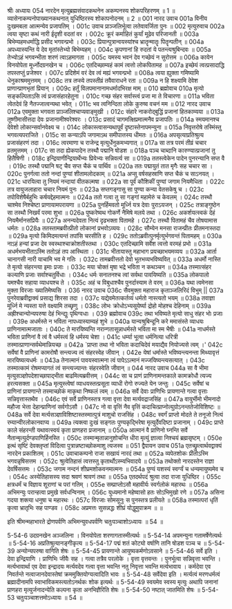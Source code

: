 श्रीः
अध्यायः 054
नारदेन मृत्युब्रह्मसंवादकथनेन अकम्पनस्य शोकपरिहरणम् ॥ 1 ॥ व्यासेनाकम्पनोपाख्यानकथनात् युधिष्ठिरस्य शोकापनोदनम् ॥ 2 ॥
001	नारद उवाच 
001a	विनीय दुःखमबला आत्मन्येव प्रजापतिम् ।
001c	उवाच प्राञ्जलिर्भूत्वा लतेवावर्जिता पुनः ॥
002	मृत्युरुवाच 
002a	त्वया सृष्टा कथं नारी ईदृशी वदतां वर ।
002c	क्रूरं कर्माहितं कुर्यां मूढेव परिजानती ॥
003a	बिभेम्यहमधर्माद्धि प्रसीद भगवन्प्रभो ।
003c	प्रियान्पुत्रान्वयस्यांश्च भ्रातॄन्मातॄः पितॄन्पतीन् ॥
004a	अपध्यास्यन्ति ये देव मृतांस्तेभ्यो बिभेम्यहम् ।
004c	कृपणानां हि रुदतां ये पतन्त्यश्रुबिन्दवः ॥
005a	तेभ्योऽहं भगवन्भीता शरणं त्वाऽहमागता ।
005c	यमस्य भवनं देव गच्छेयं न सुरोत्तम ॥
006a	कायेन विनयोपेता मूर्ध्नोदग्रनखेन च ।
006c	एतदिच्छाम्यहं कामं त्वत्तो लोकपितामह ॥
007a	इच्छेयं त्वत्प्रसादाद्धि तपस्तप्तुं प्रजेश्वर ।
007c	प्रदिशेमं वरं देव त्वं मह्यं भगवन्प्रभो ॥
008a	त्वया ह्युक्ता गमिष्यामि धेनुकाश्रममुत्तमम् ।
008c	तत्र तप्स्ये तपस्तीव्रं तवैवाराधने रता ॥
009a	न हि शक्ष्यामि देवेश प्राणान्प्राणभृतां प्रियान् ।
009c	हर्तुं विलपमानानामधर्मादभिरक्ष माम् ॥
010	ब्रह्मोवाच 
010a	मृत्यो सङ्कल्पिताऽसि त्वं प्रजासंहारहेतुना ।
010c	गच्छ संहर सर्वास्त्वं प्रजा मा ते विचारणा ॥
011a	भविता त्वेतदेवं हि नैतज्जात्वन्यथा भवेत् ।
011c	भव त्वनिन्दिता लोके कुरुष्व वचनं मम ॥
012	नारद उवाच 
012a	एवमुक्ता भगवता प्राञ्जलिश्चाप्यवाङ्मुखी ।
012c	संहारे नाकरोद्बुद्धिं प्रजानां हितकाम्यया ॥
013a	तूष्णीमासीत्तदा देवः प्रजानामीश्वरेश्वरः ।
013c	प्रसादं चागमत्क्षिप्रमात्मनैव प्रजापतिः ॥
014a	स्मयमानश्च देवेशो लोकान्सर्वानवेक्ष्य च ।
014c	लोकास्त्वासन्यथापूर्वं दृष्टास्तेनापमन्युना ॥
015a	निवृत्तरोषे तस्मिंस्तु भगवत्यपराजिते ।
015c	सा कन्याऽपि जगामाऽथ समीपात्तस्य धीमतः ॥
016a	अपसृत्याप्रतिश्रुत्य प्रजासंहरणं तदा ।
016c	त्वरमाणा च राजेन्द्र मृत्युर्धेनुकमभ्यगात् ॥
017a	सा तत्र परमं तीव्रं चचार व्रतमुत्तमम् ।
017c	सा तदा ह्येकपादेन तस्थौ पद्मानि षोडश ॥
018a	पञ्च चाब्दानि कारुण्यात्प्रजानां तु हितैषिणी ।
018c	इन्द्रियाणीन्द्रियार्थेभ्यः प्रियेभ्यः सन्निवर्त्य सा ॥
019a	ततस्त्वेकेन पादेन पुनरन्यानि सप्त वै ।
019c	तस्थौ पद्मानि षट् चैव सप्त चैकं च पार्थिव ॥
020a	ततः पद्मायुतं तात मृगैः सह चचार सा ।
020c	पुनर्गत्वा ततो नन्दां पुण्यां शीतामलोदकाम् ॥
021a	अप्सु वर्षसहस्राणि सप्त चैकं च साऽनयत् ।
021c	धारयित्वा तु नियमं नन्दायां वीतकल्मषा ॥
022a	सा पूर्वं कौशिकीं पुण्यां जगाम नियमैधिता ।
022c	तत्र वायुजलाहारा चचार नियमं पुनः ॥
023a	सप्तगङ्गासु सा पुण्या कन्या वेतसकेषु च ।
023c	तपोविशेषैर्बहुभिः कर्षयद्देहमात्मनः ॥
024a	ततो गत्वा तु सा गङ्गां महामेरुं च केवलम् ।
024c	तस्थौ चाश्मेव निश्चेष्टा प्राणायामपरायणा ॥
025a	पुनर्हिमवतो मूर्ध्नि यत्र देवाः पुराऽयजन् ।
025c	तत्राङ्गुष्ठेन सा तस्थौ निखर्वं परमा शुभा ॥
026a	पुष्करेष्वथ गोकर्णे नैमिषे मलये तथा ।
026c	अकर्शयत्स्वकं देहं नियमैर्मानसप्रियैः ॥
027a	अनन्यदेवता नित्यं दृढभक्ता पितामहे ।
027c	तस्थौ पितामहं चैव तोषयामास धर्मतः ॥
028a	ततस्तामब्रवीत्प्रीतो लोकानां प्रभवोऽव्ययः ।
028c	सौम्येन मनसा राजन्प्रीतः प्रीतमनास्तदा ॥
029a	मृत्यो किमिदमत्यन्तं तपांसि चरसीति ह ।
029c	ततोऽब्रवीत्पुनर्मृत्युर्भगवन्तं पितामहम् ॥
030a	नाऽहं हन्यां प्रजा देव स्वस्थाश्चाक्रोशतीस्तथा ।
030c	एतदिच्छामि सर्वेश त्वत्तो वरमहं प्रभो ॥
031a	अधर्मभयभीताऽस्मि ततोऽहं तप आस्थिता ।
031c	भीतायास्तु महाभाग प्रयच्छाभयमव्यय ॥
032a	आर्ता चानागसी नारी याचामि भव मे गतिः ।
032c	तामब्रवीत्ततो देवो भूतभव्यभविष्यवित् ॥
033a	अधर्मो नास्ति ते मृत्यो संहरन्त्या इमाः प्रजाः ।
033c	मया चोक्तं मृषा भद्रे भविता न कथञ्चन ॥
034a	तस्मात्संहर कल्याणि प्रजाः सर्वाश्चतुर्विधाः ।
034c	धर्मः सनातनश्च त्वां सर्वथा पावयिष्यति ॥
035a	लोकपालो यमश्चैव सहाया व्याधयश्च ते ।
035c	अहं च विबुधाश्चैव पुनर्दास्याम ते वरम् ॥
036a	यथा त्वमेनसा मुक्ता विरजाः ख्यातिमेष्यसि ।
036	नारद उवाच 
036c	सैवमुक्ता महाराज कृताञ्जलिरिदं विभुम् ||
037a	पुनरेवाब्रवीद्वाक्यं प्रसाद्य शिरसा तदा ।
037c	यद्येवमेतत्कर्तव्यं धर्मतो नास्त्यतो भयम् ॥
038a	तवाज्ञा मूर्ध्नि मे न्यस्ता यत्ते वक्ष्यामि तच्छृणु ।
038c	लोभः क्रोधोऽभ्यसूयेर्ष्या द्रोहो मोहश्च देहिनाम् ॥
039a	अह्रीश्चान्योन्यपरुषा देहं भिन्द्युः पृथिग्वधाः ।
039	ब्रह्मोवाच 
039c	तथा भविष्यते मृत्यो साधु संहर भोः प्रजाः ।
039e	अधर्मस्ते न भविता नापध्यास्याम्यहं शुभे ॥
040a	यान्यश्रुबिन्दूनि करे ममासंस्ते व्याधयः प्राणिनामात्मजाताः ।
040c	ते मारयिष्यन्ति नरान्गतासून्नाधर्मस्ते भविता मा स्म भैषीः ॥
041a	नाधर्मस्ते भविता प्राणिनां वै त्वं वै धर्मस्त्वं हि धर्मस्य चेशा ।
041c	धर्म्या भूत्वा धर्मनित्या धरित्री तस्मात्प्राणान्सर्वथेमान्नियच्छ ॥
042a	`प्राप्ता तथा नो भविता कदाचिदेवं मयाद्यैव नियोज्यसे त्वम् ।'
042c	सर्वेषां वै प्राणिनां कामरोषौ सन्त्यज्य त्वं संहरस्वेह जीवान् ।
042e	येषां धर्मास्ते भविष्यन्त्यनन्ता मिथ्यावृत्तं मारयिष्यत्यधर्मः ॥
043a	तेनात्मानं पावयस्वात्मना त्वं पापेऽऽत्मानं मज्जयिष्यन्त्यसत्यात् ।
043c	तस्मात्कामं रोषमप्यागतं त्वं सन्त्यज्यान्तः संहरस्वेति जीवान् ॥
044	नारद उवाच 
044a	सा वै भीमा मृत्युसञ्ज्ञोपदेशाच्छापाद्भीता बाढमित्यब्रवीत्तम् ।
044c	सा च प्राणं प्राणिनामन्तकाले कामक्रोधौ त्यज्य हरत्यसक्ता ॥
045a	मृत्युस्त्वेषां व्याधयस्तत्प्रसूता व्याधी रोगो रुज्यते येन जन्तुः ।
045c	सर्वेषां च प्राणिनां प्रायणान्ते तस्माच्छोकं माकृथा निष्फलं त्वम् ॥
046a	सर्वे देवाः प्राणिभिः प्रायणान्ते गत्वा वृत्ताः सन्निवृत्तास्तथैव ।
046c	एवं सर्वे प्राणिनस्तत्र गत्वा वृत्ता देवा मर्त्यवद्राजसिंह ॥
047a	वायुर्भीमो भीमनादो महौजा भेत्ता देहान्प्राणिनां सर्वगोऽसौ ।
047c	नो वा वृत्तिं नैव वृत्तिं कदाचित्प्राप्नोत्युग्रोऽनन्ततेजोविशिष्टः ॥
048a	सर्वे देवा मर्त्यसञ्ज्ञाविशिष्टास्तस्मात्पुत्रं माशुचो राजसिंह ।
048c	स्वर्गं प्राप्तो मोदते ते तनूजो नित्यं रम्यान्वीरलोकानवाप्य ॥
049a	त्यक्त्वा दुःखं सङ्गतः पुण्यकृद्भिरेषा मृत्युर्देवदिष्टा प्रजानाम् ।
049c	प्राप्ते काले संहरन्ती यथावत्स्वयं कृता प्राणहरा प्रजानाम् ॥
050a	आत्मानं वै प्राणिनो घ्नन्ति सर्वे नैतान्मृत्युर्दण्डपाणिर्हिनस्ति ।
050c	तस्मान्मृतान्नानुशोचन्ति धीरा मृत्युं ज्ञात्वा निश्चयं ब्रह्मसृष्टम् ।
050e	इत्थं सृष्टिं देवक्लृप्तां विदित्वा पुत्रान्नष्टाच्छोकमाशु त्यजस्व ॥
051	द्वैपायन उवाच 
051a	एतच्छ्रुत्वार्थवद्वाक्यं नारदेन प्रकाशितम् ।
051c	उवाचाकम्पनो राजा सखायं नारदं तथा ॥
052a	व्यपेतशोकः प्रीतोऽस्मि भगवन्नृषिसत्तम ।
052c	श्रुत्वेतिहासं त्वत्तस्तु कृतार्थोऽस्म्यभिवादये ॥
053a	तथोक्तो नारदस्तेन राज्ञा देवर्षिसत्तमः ।
053c	जगाम नन्दनं शीघ्रमशोकवनमात्मनः ॥
054a	पुण्यं यशस्यं स्वर्ग्यं च धन्यमायुष्यमेव च ।
054c	अस्येतिहासस्य सदा श्रवणं श्रावणं तथा ॥
055a	एतदर्थपदं श्रुत्वा तदा राजा युधिष्ठिर ।
055c	क्षत्रधर्मं च विज्ञाय शूराणां च परां गतिम् ।
055e	सम्प्राप्तोऽसौ महावीर्यः स्वर्गलोकं महारथः ॥
056a	अभिमन्युः परान्हत्वा प्रमुखे सर्वधन्विनाम् ।
056c	युध्यमानो महेष्वासो हतः सोऽभिमुखो रणे ॥
057a	असिना गदया शक्त्या धनुषा च महारथः ।
057c	विरजाः सोमसूनुः स पुनस्तत्र प्रलीयते ॥
058a	तस्मात्परां धृतिं कृत्वा भ्रातृभिः सह पाण्डव ।
058c	अप्रमत्तः सुसन्नद्धः शीघ्रं योद्धुमुपाक्रम ॥ ॥

इति श्रीमन्महाभारते द्रोणपर्वणि अभिमन्युवधपर्वणि चतुःपञ्चाशोऽध्यायः ॥ 54 ॥

5-54-6 उदग्रनखेन अञ्जलिना । विनयोपेता शरणागतास्मीत्यर्थः ॥ 5-54-14 अपमन्युना गतामर्षेणेत्यर्थः ॥ 5-54-16 अप्रतिश्रुत्यानङ्गीकृत्य ॥ 5-54-17 पद्मं शतं कोट्यो वर्षाणि तानि षोडश पञ्च च ॥ 5-54-39 अन्योन्यपरुषा वागिति शेषः ॥ 5-54-45 प्रायणान्ते आयुष्यकर्मणोऽवसाने ॥ 5-54-46 सर्वे इति । देवा इन्द्रियाणि । प्राणिभिः जीवैः सह । गत्वा तत्रैव परलोके । वृत्ता वृत्तवन्तः । पुनर्भूत्वा सन्निवृत्ता भवन्ति । मर्त्यभावार्था एव देवा इन्द्रादयः मर्त्यवदेव गत्वा वृत्ता भवन्ति नतु निवृत्ता भवन्ति मर्त्यभावाय । कर्मदेवा एव निवर्तन्ते नत्वाजानदेवास्तेषां क्रममुक्तियोग्यत्वादिति भावः ॥ 5-54-48 सर्वेदेवा इति । मर्त्यत्वं मरणधर्मत्वं ब्रह्मादीनामपि स्वाभाविकमस्त्यतोऽनर्थकः शोक इत्यर्थः ॥ 5-54-49 स्वयमेव स्वस्य मृत्युः अथापि जनानां प्राणहरा मृत्युर्जनादन्येति कल्पना कृता अनभिज्ञैरिति शेषः ॥ 5-54-50 नष्टात् जातमिति शेषः ॥ 5-54-53 चतुःपञ्चाशत्तमोऽध्यायः ॥ 54 ॥	
